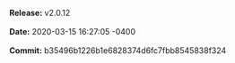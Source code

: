 **Release:** 
v2.0.12
<br><br>**Date:** 
2020-03-15 16:27:05 -0400
<br><br>**Commit:** 
b35496b1226b1e6828374d6fc7fbb8545838f324
